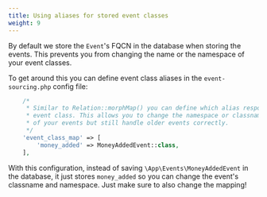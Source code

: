 ```yaml
---
title: Using aliases for stored event classes
weight: 9
---
```


By default we store the `Event`'s FQCN in the database when storing the events. This prevents you from changing the name or the namespace of your event classes.

To get around this you can define event class aliases in the `event-sourcing.php` config file:

```php
    /*
     * Similar to Relation::morphMap() you can define which alias responds to which
     * event class. This allows you to change the namespace or classnames
     * of your events but still handle older events correctly.
     */
    'event_class_map' => [
        'money_added' => MoneyAddedEvent::class,
    ],
```

With this configuration, instead of saving `\App\Events\MoneyAddedEvent` in the database, it just stores `money_added` so you can change the event's classname and namespace. Just make sure to also change the mapping!
